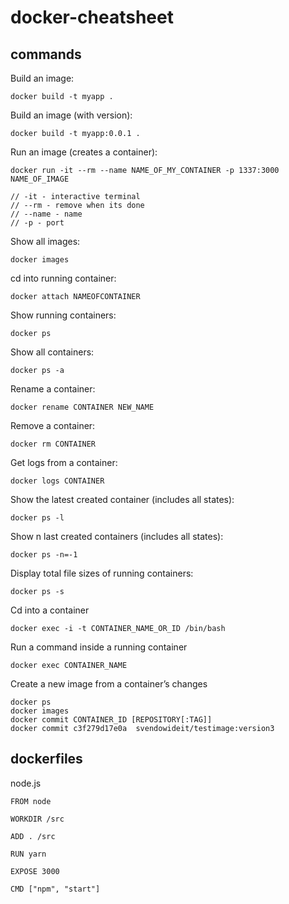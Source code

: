 # docker-cheatsheet

## commands

Build an image:
```
docker build -t myapp .
```

Build an image (with version):
```
docker build -t myapp:0.0.1 .
```

Run an image (creates a container):
```
docker run -it --rm --name NAME_OF_MY_CONTAINER -p 1337:3000 NAME_OF_IMAGE

// -it - interactive terminal
// --rm - remove when its done
// --name - name
// -p - port
```

Show all images:
```
docker images
```

cd into running container:
```
docker attach NAMEOFCONTAINER
```

Show running containers:
```
docker ps
```
Show all containers:
```
docker ps -a
```

Rename a container:
```
docker rename CONTAINER NEW_NAME
```

Remove a container:
```
docker rm CONTAINER
```

Get logs from a container:
```
docker logs CONTAINER
```

Show the latest created container (includes all states):
```
docker ps -l
```

Show n last created containers (includes all states):
```
docker ps -n=-1
```

Display total file sizes of running containers:
```
docker ps -s
```

Cd into a container
```
docker exec -i -t CONTAINER_NAME_OR_ID /bin/bash
```

Run a command inside a running container
```
docker exec CONTAINER_NAME
```

Create a new image from a container’s changes
```
docker ps
docker images
docker commit CONTAINER_ID [REPOSITORY[:TAG]]
docker commit c3f279d17e0a  svendowideit/testimage:version3
```


## dockerfiles

node.js
```
FROM node

WORKDIR /src

ADD . /src

RUN yarn

EXPOSE 3000

CMD ["npm", "start"]
```
